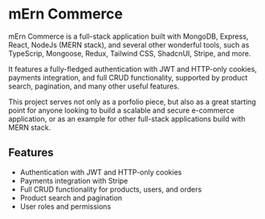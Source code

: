 # mErn Commerce

mErn Commerce is a full-stack application built with MongoDB, Express, React, NodeJs (MERN stack), and several other wonderful tools, such as TypeScrip, Mongoose, Redux, Tailwind CSS, ShadcnUI, Stripe, and more.

It features a fully-fledged authentication with JWT and HTTP-only cookies, payments integration, and full CRUD functionality, supported by product search, pagination, and many other useful features.

This project serves not only as a porfolio piece, but also as a great starting point for anyone looking to build a scalable and secure e-commerce application, or as an example for other full-stack applications build with MERN stack.

## Features

- Authentication with JWT and HTTP-only cookies
- Payments integration with Stripe
- Full CRUD functionality for products, users, and orders
- Product search and pagination
- User roles and permissions
